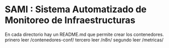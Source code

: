 # SAMI : Sistema Automatizado de Monitoreo de Infraestructuras
En cada directorio hay un README.md que permite crear los contenedores.
prinero leer /contenedores-conf/
tercero leer /n8n/
segundo leer /metricas/